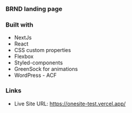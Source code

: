 ### BRND landing page 

### Built with
- NextJs
- React
- CSS custom properties
- Flexbox
- Styled-components
- GreenSock for animations
- WordPress - ACF 

### Links

- Live Site URL: https://onesite-test.vercel.app/


